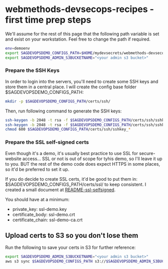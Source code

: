 # webmethods-devsecops-recipes - first time prep steps

We'll assume for the rest of this page that the following path variable is set and exist on your workstation.
Feel free to change the path if required.

```bash
env=demoenv
export SAGDEVOPSDEMO_CONFIGS_PATH=$HOME/mydevsecrets/webmethods-devsecops-recipes/configs/${env}
export SAGDEVOPSDEMO_ADMIN_S3BUCKETNAME="<your admin s3 bucket>"
```

### Prepare the SSH Keys

In order to login into the servers, you'll need to create some SSH keys and store them in a central place.
I will create the config base folder $SAGDEVOPSDEMO_CONFIGS_PATH:

```bash
mkdir -p $SAGDEVOPSDEMO_CONFIGS_PATH/certs/ssh/
```

Then, run following command to generate the SSH keys:

```bash
ssh-keygen -b 2048 -t rsa -f $SAGDEVOPSDEMO_CONFIGS_PATH/certs/ssh/sshkey_id_rsa_bastion -q -N ""
ssh-keygen -b 2048 -t rsa -f $SAGDEVOPSDEMO_CONFIGS_PATH/certs/ssh/sshkey_id_rsa_internalnode -q -N ""
chmod 600 $SAGDEVOPSDEMO_CONFIGS_PATH/certs/ssh/sshkey_*
```

### Prepare the SSL self-signed certs

Even though it's a demo, it's usually best practice to use SSL for secure-website access...
SSL or not is out of scope for tyhis demo, so I'll leave it up to you.
BUT the rest of the demo code does expect HTTPS in some places, so it'd be preferred to set it up.

If you do decide to create SSL certs, it'd be good to put them in: $SAGDEVOPSDEMO_CONFIGS_PATH/certs/ssl/ to keep consistent.
I created a small document at [README-ssl-selfsigned](./README-ssl-selfsigned.md).

You should have at a minimum:
- private_key: ssl-demo.key
- certificate_body: ssl-demo.crt
- certificate_chain: ssl-demo-ca.crt

## Upload certs to S3 so you don't lose them

Run the following to save your certs in S3 for further reference:

```bash
export SAGDEVOPSDEMO_ADMIN_S3BUCKETNAME="<your admin s3 bucket>"
aws s3 sync $SAGDEVOPSDEMO_CONFIGS_PATH s3://$SAGDEVOPSDEMO_ADMIN_S3BUCKETNAME/webmethods-devsecops-recipes/configs/${env}
```